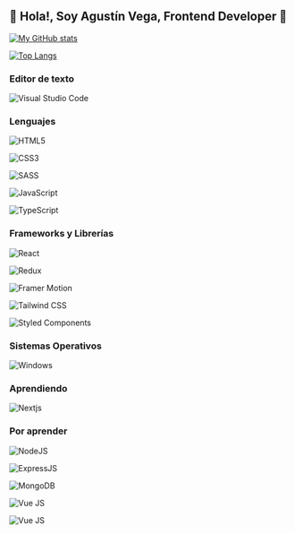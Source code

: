  ## 👋 Hola!, Soy Agustín Vega, Frontend Developer 🚀

[![My GitHub stats](https://github-readme-stats.vercel.app/api?username=akus-dev&theme=radical)](https://github.com/anuraghazra/github-readme-stats)

[![Top Langs](https://github-readme-stats.vercel.app/api/top-langs/?username=akus-dev&layout=compact&theme=radical&&hide=php)](https://github.com/ramzeta/github-readme-stats)

### Editor de texto
![Visual Studio Code](https://img.shields.io/badge/Visual_Studio_Code-0078D4?logo=visual%20studio%20code&logoColor=white)

### Lenguajes
![HTML5](https://img.shields.io/badge/HTML5-E34F26?logo=html5&logoColor=white)

![CSS3](https://img.shields.io/badge/CSS3-1572B6?logo=css3&logoColor=white)

![SASS](https://img.shields.io/badge/SASS-f06292?logo=sass&logoColor=white)

![JavaScript](https://img.shields.io/badge/JavaScript-ffd600?logo=javascript&logoColor=1c1b1b)

![TypeScript](https://img.shields.io/badge/TypeScript-007ACC?logo=typescript&logoColor=white)


### Frameworks y Librerías 
![React](https://img.shields.io/badge/React-20232A?logo=react&logoColor=61DAFB)

![Redux](https://img.shields.io/badge/Redux_Toolkit-7046b2?logo=redux&logoColor=white)

![Framer Motion](https://img.shields.io/badge/Framer_Motion-841ff5?logo=framer&logoColor=white)

![Tailwind CSS](https://img.shields.io/badge/Tailwind_CSS-38B2AC?logo=tailwind-css&logoColor=white)

![Styled Components](https://img.shields.io/badge/Styled_Components-cf698c?logo=styled-components&logoColor=white)

### Sistemas Operativos
![Windows](https://img.shields.io/badge/Windows-0078D6?logo=windows&logoColor=white)

### Aprendiendo
![Nextjs](https://img.shields.io/badge/Next.js-292929?logo=nextdotjs&logoColor=white)

### Por aprender
![NodeJS](https://img.shields.io/badge/Node.js-339933?logo=nodedotjs&logoColor=white)

![ExpressJS](https://img.shields.io/badge/Express.js-93c324?logo=express&logoColor=white)

![MongoDB](https://img.shields.io/badge/MongoDB-4EA94B?logo=mongodb&logoColor=white)

![Vue JS](https://img.shields.io/badge/Vue.js-3dae7b?logo=vuedotjs&logoColor=f2f2f2)

![Vue JS](https://img.shields.io/badge/Nuxt.js-387a6a?logo=nuxtdotjs&logoColor=f2f2f2)

